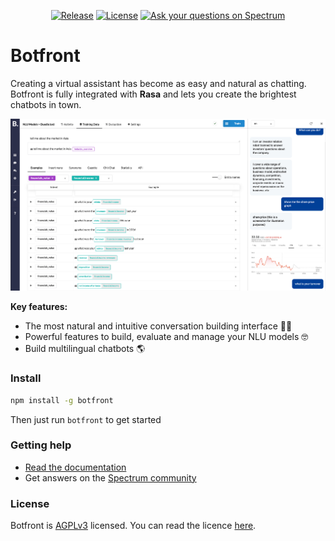 <div align="center">

[![Release](https://img.shields.io/npm/v/botfront.svg)](https://www.npmjs.com/package/botfront) 
[![License](https://img.shields.io/badge/license-AGPLv3-blue.svg?style=flat)](https://github.com/botfront/botfront/blob/master/LICENSE)
[![Ask your questions on Spectrum](https://withspectrum.github.io/badge/badge.svg)](https://spectrum.chat/botfront)

</div>

# Botfront
Creating a virtual assistant has become as easy and natural as chatting. Botfront is fully integrated with **Rasa** and lets you create the brightest chatbots in town.

![Botfront screenshot](/botfront/docs/images/botfront-screenshot.jpg)

**Key features:**
- The most natural and intuitive conversation building interface 👩‍🎨
- Powerful features to build, evaluate and manage your NLU models 🤓
- Build multilingual chatbots 🌎


### Install

```bash
npm install -g botfront
```

Then just run  `botfront` to get started

### Getting help
- [Read the documentation](https://docs.botfront.io)
- Get answers on the [Spectrum community](https://spectrum.chat/botfront)

### License
Botfront is [AGPLv3](https://github.com/botfront/botfront/blob/master/LICENSE) licensed. You can read the licence [here](https://github.com/botfront/botfront/blob/master/LICENSE).
